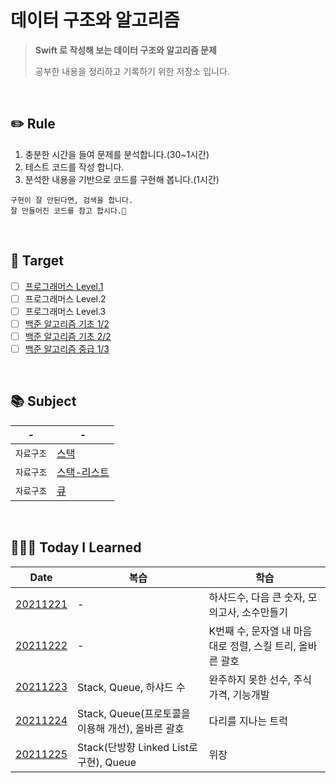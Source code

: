 # 데이터 구조와 알고리즘

> **Swift 로 작성해 보는 데이터 구조와 알고리즘 문제**
>
> 공부한 내용을 정리하고 기록하기 위한 저장소 입니다.

<br/>

## ✏️ Rule

1. 충분한 시간을 들여 문제를 분석합니다.(30~1시간)
2. 테스트 코드를 작성 합니다.
3. 분석한 내용을 기반으로 코드를 구현해 봅니다.(1시간)

```
구현이 잘 안된다면, 검색을 합니다.
잘 만들어진 코드를 참고 합시다.🧐
```

<br/>

## 🎯 Target

- [ ] [프로그래머스 Level.1](https://programmers.co.kr/learn/challenges?tab=all_challenges)
- [ ] 프로그래머스 Level.2
- [ ] 프로그래머스 Level.3
- [ ] [백준 알고리즘 기초 1/2](https://code.plus/course/41)
- [ ] [백준 알고리즘 기초 2/2](https://code.plus/course/42)
- [ ] [백준 알고리즘 중급 1/3](https://code.plus/course/43)

<br/>

## 📚 Subject

| -          | -                                                   |
| ---------- | --------------------------------------------------- |
| `자료구조` | [스택](./data-structures/Stack.md)                  |
| `자료구조` | [스택-리스트](./data-structures/StackLinkedList.md) |
| `자료구조` | [큐](./data-structures/Queue.md)                    |

<br/>

## 👩🏼‍💻 Today I Learned

| Date                                                                                              | 복습                                              | 학습                                                      |
| ------------------------------------------------------------------------------------------------- | ------------------------------------------------- | --------------------------------------------------------- |
| [20211221](./Playgrounds/TodayILearned.playground/Pages/20211221.xcplaygroundpage/Contents.swift) | -                                                 | 하샤드수, 다음 큰 숫자, 모의고사, 소수만들기              |
| [20211222](./Playgrounds/TodayILearned.playground/Pages/20211222.xcplaygroundpage/Contents.swift) | -                                                 | K번째 수, 문자열 내 마음대로 정렬, 스킬 트리, 올바른 괄호 |
| [20211223](./Playgrounds/TodayILearned.playground/Pages/20211223.xcplaygroundpage/Contents.swift) | Stack, Queue, 하샤드 수                           | 완주하지 못한 선수, 주식가격, 기능개발                    |
| [20211224](./Playgrounds/TodayILearned.playground/Pages/20211224.xcplaygroundpage/Contents.swift) | Stack, Queue(프로토콜을 이용해 개선), 올바른 괄호 | 다리를 지나는 트럭                                        |
| [20211225](./Playgrounds/TodayILearned.playground/Pages/20211225.xcplaygroundpage/Contents.swift) | Stack(단방향 Linked List로 구현), Queue           | 위장                                                      |
